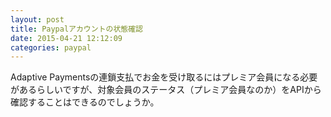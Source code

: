 ```yaml
---
layout: post
title: Paypalアカウントの状態確認
date: 2015-04-21 12:12:09
categories: paypal
---
```

<!-- {% raw %} -->
<p>Adaptive Paymentsの連鎖支払でお金を受け取るにはプレミア会員になる必要があるらしいですが、対象会員のステータス（プレミア会員なのか）をAPIから確認することはできるのでしょうか。</p>
<!-- {% endraw %} -->
